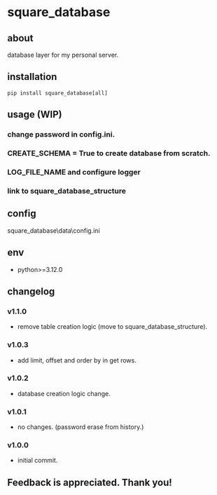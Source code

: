 # square_database

## about

database layer for my personal server.

## installation

```shell
pip install square_database[all]
```

## usage (WIP)

### change password in config.ini.

### CREATE_SCHEMA = True to create database from scratch.

### LOG_FILE_NAME and configure logger

### link to square_database_structure

## config

square_database\data\config.ini

## env

- python>=3.12.0

## changelog

### v1.1.0

- remove table creation logic (move to square_database_structure).

### v1.0.3

- add limit, offset and order by in get rows.

### v1.0.2

- database creation logic change.

### v1.0.1

- no changes. (password erase from history.)

### v1.0.0

- initial commit.

## Feedback is appreciated. Thank you!
